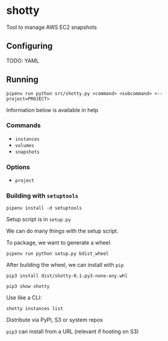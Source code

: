 # shotty

Tool to manage AWS EC2 snapshots

## Configuring

TODO: YAML

## Running

`pipenv run python src/shotty.py <command> <subcommand> <--project=PROJECT>`

Information below is available in help

### Commands

- `instances`
- `volumes`
- `snapshots`

### Options

- `project`

### Building with `setuptools`

`pipenv install -d setuptools`

Setup script is in `setup.py`

We can do many things with the setup script.

To package, we want to generate a wheel.

`pipenv run python setup.py bdist_wheel`

After building the wheel, we can install with `pip`

`pip3 install dist/shotty-0.1-py3-none-any.whl`

`pip3 show shotty`

Use like a CLI:

`shotty instances list`

Distribute via PyPI, S3 or system repos

`pip3` can install from a URL (relevant if hosting on S3)
